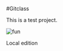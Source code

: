 #Gitclass

This is a test project.

![fun](http://static1.squarespace.com/static/52d62550e4b09a1f1b0861f1/t/52fbec7be4b003139ba67d98/1451503222102/?format=1500w)

Local edition
